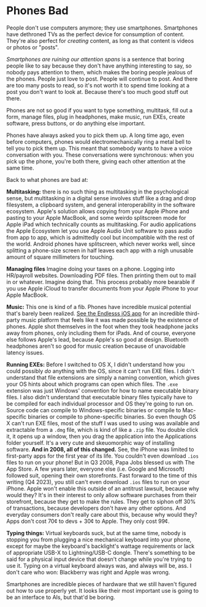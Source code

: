 # Phones Bad

People don't use computers anymore; they use smartphones. Smartphones have dethroned TVs as the perfect device for consumption of content. They're also perfect for *creating* content, as long as that content is videos or photos or "posts".

*Smartphones are ruining our attention spans* is a sentence that boring people like to say because they don't have anything interesting to say, so nobody pays attention to them, which makes the boring people jealous of the phones. People just love to post. People will continue to post. And there are too many posts to read, so it's not worth it to spend time looking at a post you don't want to look at. Because there's too much good stuff out there.

Phones are not so good if you want to type something, multitask, fill out a form, manage files, plug in headphones, make music, run EXEs, create software, press buttons, or do anything else important.

Phones have always asked you to pick them up. A long time ago, even before computers, phones would electromechanically ring a metal bell to tell you to pick them up. This meant that somebody wants to have a voice conversation with you. These conversations were synchronous: when you pick up the phone, you're both there, giving each other attention at the same time.

Back to what phones are bad at:

**Multitasking:** there is no such thing as multitasking in the psychological sense, but multitasking in a digital sense involves stuff like a drag and drop filesystem, a clipboard system, and general interoperability in the software ecosystem. Apple's solution allows copying from your Apple iPhone and pasting to your Apple MacBook, and some weirdo splitscreen mode for Apple iPad which technically counts as multitasking. For audio applications the Apple Ecosystem let you use Apple Audio Unit software to pass audio from app to app, which is admittedly cool but incompatible with the rest of the world. Android phones have splitscreen, which never works well, since splitting a phone-size screen in half leaves each app with a nigh unusable amount of square millimeters for touching.

**Managing files** Imagine doing your taxes on a phone. Logging into HR/payroll websites. Downloading PDF files. Then printing them out to mail in or whatever. Imagine doing that. This process probably more bearable if you use Apple iCloud to transfer documents from your Apple iPhone to your Apple MacBook.

**Music:** This one is kind of a fib. Phones have incredible musical potential that's barely been realized. [See the Endlesss iOS app](https://endlesss.fm/create) for an incredible third-party music platform that feels like it was made possible by the existence of phones. Apple shot themselves in the foot when they took headphone jacks away from phones, only including them for iPads. And of course, everyone else follows Apple's lead, because Apple's so good at design. Bluetooth headphones aren't so good for music creation because of unavoidable latency issues.

**Running EXEs:** Before I switched to OS X, I didn't understand how you could possibly *do* anything with the OS, since it can't run EXE files. I didn't understand that file extensions are simply a naming convention, which gives your OS hints about which programs can open which files. The `.exe` extension was just Windows' convention for how to name executable binary files. I also didn't understand that executable binary files typically have to be compiled for each individual processor and OS they're going to run on. Source code can compile to Windows-specific binaries or compile to Mac-specific binaries or compile to phone-specific binaries. So even though OS X can't run EXE files, most of the stuff I was used to using was available and extractable from a `.dmg` file, which is kind of like a `.zip` file. You double click it, it opens up a window, then you drag the application into the Applications folder yourself. It's a very cute and skeuomorphic way of installing software. **And in 2008, all of this changed.** See, the iPhone was limited to first-party apps for the first year of its life. You couldn't even download `.ios` files to run on your phone! But in Q3 2008, Papa Jobs blessed us with The App Store. A few years later, everyone else (i.e. Google and Microsoft) followed suit, opening their own storefronts. Fast forward to the time of this writing (Q4 2023), you still can't even download `.ios` files to run on your iPhone. Apple won't enable this outside of an antitrust lawsuit, because why would they? It's in their interest to only allow software purchases from their storefront, because they get to make the rules. They get to siphon off 30% of transactions, because developers don't have any other options. And everyday consumers don't really care about this, because why would they? Apps don't cost 70¢ to devs + 30¢ to Apple. They only cost 99¢.

**Typing things:** Virtual keyboards suck, but at the same time, nobody is stopping you from plugging a nice mechanical keyboard into your phone, except for maybe the keyboard's backlight's wattage requirements or lack of appropriate USB-X to Lightning/USB-C dongle. There's something to be said for a physical input device that doesn't change while you're trying to use it. Typing on a virtual keyboard always was, and always will be, ass. I don't care who won: Blackberry was right and Apple was wrong.

Smartphones are incredible pieces of hardware that we still haven't figured out how to use properly yet. It looks like their most important use is going to be an interface to AIs, but that'd be boring.
